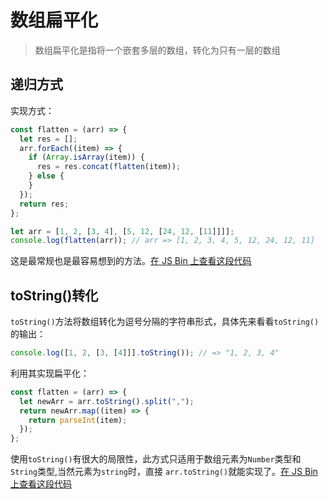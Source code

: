 # 数组扁平化

> 数组扁平化是指将一个嵌套多层的数组，转化为只有一层的数组

## 递归方式

实现方式：

```javascript
const flatten = (arr) => {
  let res = [];
  arr.forEach((item) => {
    if (Array.isArray(item)) {
      res = res.concat(flatten(item));
    } else {
    }
  });
  return res;
};

let arr = [1, 2, [3, 4], [5, 12, [24, 12, [11]]]];
console.log(flatten(arr)); // arr => [1, 2, 3, 4, 5, 12, 24, 12, 11]
```

这是最常规也是最容易想到的方法。[在 JS Bin 上查看这段代码](http://js.jirengu.com/dezuk/1/edit?js,console)

## toString()转化

`toString()`方法将数组转化为逗号分隔的字符串形式，具体先来看看`toString()`的输出：

```js
console.log([1, 2, [3, [4]]].toString()); // => "1, 2, 3, 4"
```

利用其实现扁平化：

```js
const flatten = (arr) => {
  let newArr = arr.toString().split(",");
  return newArr.map((item) => {
    return parseInt(item);
  });
};
```

使用`toString()`有很大的局限性，此方式只适用于数组元素为`Number`类型和`String`类型,当然元素为`string`时，直接 `arr.toString()`就能实现了。[在 JS Bin 上查看这段代码](http://js.jirengu.com/dezuk/1/edit?js,console)
